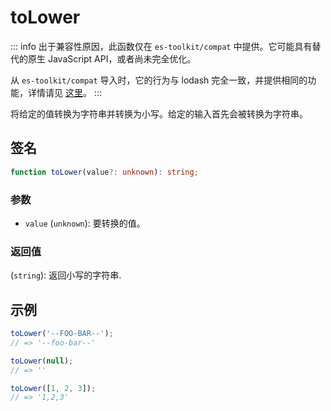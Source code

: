 # toLower

::: info
出于兼容性原因，此函数仅在 `es-toolkit/compat` 中提供。它可能具有替代的原生 JavaScript API，或者尚未完全优化。

从 `es-toolkit/compat` 导入时，它的行为与 lodash 完全一致，并提供相同的功能，详情请见 [这里](../../../compatibility.md)。
:::

将给定的值转换为字符串并转换为小写。给定的输入首先会被转换为字符串。

## 签名

```typescript
function toLower(value?: unknown): string;
```

### 参数

- `value` (`unknown`): 要转换的值。

### 返回值

(`string`): 返回小写的字符串.

## 示例

```typescript
toLower('--FOO-BAR--');
// => '--foo-bar--'

toLower(null);
// => ''

toLower([1, 2, 3]);
// => '1,2,3'
```
